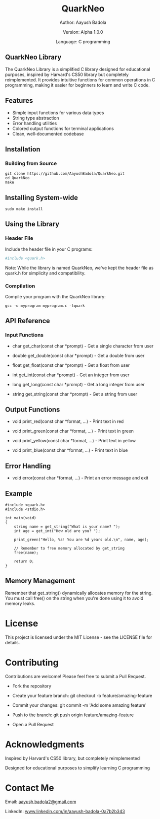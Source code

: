 <div align="center">

# QuarkNeo

Author: Aayush Badola

Version: Alpha 1.0.0

Language: C programming

</div>

## QuarkNeo Library

The QuarkNeo Library is a simplified C library designed for educational purposes, inspired by Harvard's CS50 library but completely reimplemented. It provides intuitive functions for common operations in C programming, making it easier for beginners to learn and write C code.

## Features

*   Simple input functions for various data types
*   String type abstraction
*   Error handling utilities
*   Colored output functions for terminal applications
*   Clean, well-documented codebase

## Installation

### Building from Source

```
git clone https://github.com/AayushBadola/QuarkNeo.git
cd QuarkNeo
make
```


## Installing System-wide
```
sudo make install
```
## Using the Library
### Header File
Include the header file in your C programs:
```bash
#include <quark.h>
```
Note: While the library is named QuarkNeo, we've kept the header file as quark.h for simplicity and compatibility.

### Compilation
Compile your program with the QuarkNeo library:
```
gcc -o myprogram myprogram.c -lquark
```
## API Reference
### Input Functions

* char get_char(const char *prompt) - Get a single character from user

* double get_double(const char *prompt) - Get a double from user

* float get_float(const char *prompt) - Get a float from user

* int get_int(const char *prompt) - Get an integer from user

* long get_long(const char *prompt) - Get a long integer from user

* string get_string(const char *prompt) - Get a string from user

## Output Functions
* void print_red(const char *format, ...) - Print text in red

* void print_green(const char *format, ...) - Print text in green

* void print_yellow(const char *format, ...) - Print text in yellow

* void print_blue(const char *format, ...) - Print text in blue

## Error Handling
* void error(const char *format, ...) - Print an error message and exit

## Example
```
#include <quark.h>
#include <stdio.h>

int main(void)
{
    string name = get_string("What is your name? ");
    int age = get_int("How old are you? ");

    print_green("Hello, %s! You are %d years old.\n", name, age);

    // Remember to free memory allocated by get_string
    free(name);

    return 0;
}
```
## Memory Management
Remember that get_string() dynamically allocates memory for the string. You must call free() on the string when you're done using it to avoid memory leaks.

# License
This project is licensed under the MIT License - see the LICENSE file for details.

# Contributing
Contributions are welcome! Please feel free to submit a Pull Request.

* Fork the repository

* Create your feature branch: git checkout -b feature/amazing-feature

* Commit your changes: git commit -m 'Add some amazing feature'

* Push to the branch: git push origin feature/amazing-feature

* Open a Pull Request

# Acknowledgments
Inspired by Harvard's CS50 library, but completely reimplemented

Designed for educational purposes to simplify learning C programming

# Contact Me
Email: aayush.badola2@gmail.com

LinkedIn: www.linkedin.com/in/aayush-badola-0a7b2b343
